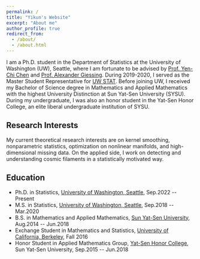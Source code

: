 ```yaml
---
permalink: /
title: "Yikun's Website"
excerpt: "About me"
author_profile: true
redirect_from: 
  - /about/
  - /about.html
---
```



I am a Ph.D. student in the Department of Statistics at the University of Washington (UW), Seattle, where I am fortunate to be advised by [Prof. Yen-Chi Chen](http://faculty.washington.edu/yenchic/) and [Prof. Alexander Giessing](https://agiessing.github.io/). During 2019-2020, I served as the Master Student Representative for [UW STAT](https://stat.uw.edu/). Before joining UW, I received my Bachelor of Science degree in Mathematics and Applied Mathematics with the highest University Distinction at Sun Yat-Sen University (SYSU). During my undergraduate, I was also an honor student in the Yat-Sen Honor College, an elite liberal undergraduate institution of SYSU. 

Research Interests
-----------
My current theoretical research interests are on kernel smoothing, nonparametric statistics, optimization on nonlinear manifolds, and high-dimensional missing data. On the applied side, I work on detecting and understanding cosmic filaments in a statistically motivated way.

Education
-----------
* Ph.D. in Statistics, [University of Washington, Seattle](http://www.washington.edu/), Sep.2022 -- Present
* M.S. in Statistics, [University of Washington, Seattle](http://www.washington.edu/), Sep.2018 -- Mar.2020
* B.S. in Mathematics and Applied Mathematics, [Sun Yat-Sen University](http://www.sysu.edu.cn/), Aug.2014 -- Jun.2018
* Exchange Student in Mathematics and Statistics, [University of California, Berkeley](http://www.berkeley.edu/), Fall 2016
* Honor Student in Applied Mathematics Group, [Yat-Sen Honor College](http://yss.sysu.edu.cn/EnVersion/Index.aspx), Sun Yat-Sen University, Sep.2015 -- Jun.2018





